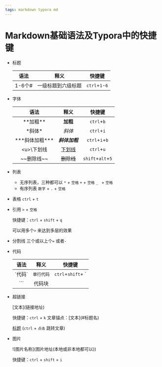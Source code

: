```yaml
---
tags: markdown typora md
---
```


# Markdown基础语法及Typora中的快捷键

- 标题

  |  语法  |        释义        |     快捷键     |
  | :----: | :----------------: | :------------: |
  | 1-6个# | 一级标题到六级标题 | `ctrl`+`1`-`6` |

- 字体

  |        语法        |      释义      |      快捷键       |
  | :----------------: | :------------: | :---------------: |
  |    \*\*加粗\*\*    |    **加粗**    |    `ctrl`+`b`     |
  |      \*斜体\*      |     *斜体*     |    `ctrl`+`i`     |
  | \*\*\*斜体加粗**\* | ***斜体加粗*** |  `ctrl`+`i`+`b`   |
  |  \<u>\下划线</u>   | <u>下划线</u>  |    `ctrl`+`u`     |
  |   \~\~删除线~\~    |   ~~删除线~~   | `shift`+`alt`+`5` |

- 列表

  - 无序列表，三种都可以
    `*` + `空格`
    `+` + `空格`
    `_ ` + `空格`
  - 有序列表
    `数字` + `.` + `空格`

- 表格
  `ctrl` + `t`

- 引用
  `>` + `空格` 

  快捷键：`ctrl` + `shift` + `q` 

  可以用多个`>` 来达到多层的效果

- 分割线
  三个或以上个`=` 或者`-` 

- 代码

  |  语法   |    释义    |      快捷键       |
  | :-----: | :--------: | :---------------: |
  | \`代码` | `单行代码` | `ctrl`+`shift`+ ` |
  |   ```   |   代码块   |                   |

- 超链接

  \[文本\]\(链接地址\)

  快捷键：`ctrl` + `k` 
  文章锚点：\[文本\]\(#标题名\)  

  [标题](#Markdown基础语法及Typora中的快捷键)  (`ctrl` + `点击` 跳转文章)

- 图片

  \!\[图片名称\]\(图片地址(本地或非本地都可以)\) 

  快捷键：`ctrl` + `shift` + `i` 